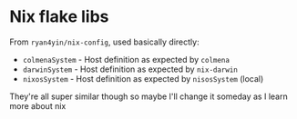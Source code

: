 # Nix flake libs

From `ryan4yin/nix-config`, used basically directly:

- `colmenaSystem` - Host definition as expected by `colmena`
- `darwinSystem` - Host definition as expected by `nix-darwin`
- `nixosSystem` - Host definition as expected by `nisosSystem` (local)

They're all super similar though so maybe I'll change it someday as I learn more about nix
